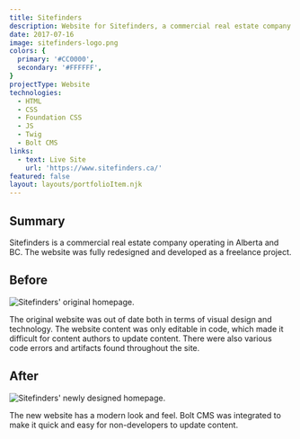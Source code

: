 ```yaml
---
title: Sitefinders
description: Website for Sitefinders, a commercial real estate company.
date: 2017-07-16
image: sitefinders-logo.png
colors: {
  primary: '#CC0000',
  secondary: '#FFFFFF',
}
projectType: Website
technologies:
  - HTML
  - CSS
  - Foundation CSS
  - JS
  - Twig
  - Bolt CMS
links:
  - text: Live Site
    url: 'https://www.sitefinders.ca/'
featured: false
layout: layouts/portfolioItem.njk
---
```


## Summary
Sitefinders is a commercial real estate company operating in Alberta and BC. The website was fully redesigned and developed as a freelance project.

## Before
![Sitefinders' original homepage.](/assets/portfolio/sitefinders/screenshot-old-home.png)

The original website was out of date both in terms of visual design and technology. The website content was only editable in code, which made it difficult for content authors to update content. There were also various code errors and artifacts found throughout the site.

## After
![Sitefinders' newly designed homepage.](/assets/portfolio/sitefinders/screenshot-new-home.png)

The new website has a modern look and feel. Bolt CMS was integrated to make it quick and easy for non-developers to update content.
